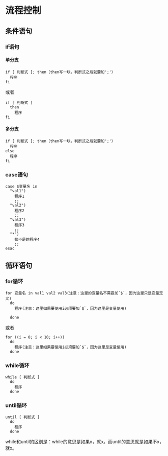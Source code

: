 # 流程控制

## 条件语句

### if语句

#### 单分支

```?shell
if [ 判断式 ]; then（then写一块，判断式之后就要加';'）
  程序
fi
```

或者

```?shell
if [ 判断式 ]
  then
    程序
fi
```

#### 多分支

```?shell
if [ 判断式 ]; then（then写一块，判断式之后就要加';'）
  程序
else
  程序
fi
```

### case语句

```?shell
case $变量名 in
  "val1")
    程序1
    ;;
  "val2")
    程序2
    ;;
  "val3")
    程序3
    ;;
  "*")
    都不是的程序4
    ;;
esac
```

## 循环语句

### for循环

```?shell
for 变量名 in val1 val2 val3(注意：这里的变量名不需要加`$`，因为这里只是变量定义)
  do
    程序(注意：这里如果要使用i必须要加`$`，因为这里是变量使用)

  done
```

或者

```?shell
for ((i = 0; i < 10; i++))
  do
    程序(注意：这里如果要使用i必须要加`$`，因为这里是变量使用)
  done
```

### while循环

```?shell
while [ 判断式 ]
  do
    程序
  done
```

### until循环

```?shell
until [ 判断式 ]
  do
    程序
  done
```

while和until的区别是：while的意思是如果x，就x。而until的意思就是如果不x，就x。
